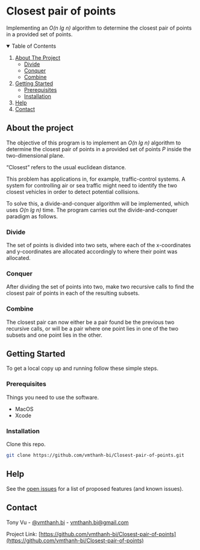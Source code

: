 <!-- PROJECT START -->
# Closest pair of points
Implementing an *O(n lg n)* algorithm to determine the closest pair of points in a provided set of points.

<!-- TABLE OF CONTENTS -->
<details open="open">
  <summary>Table of Contents</summary>
  <ol>
    <li><a href="#about-the-project">About The Project</a>
      <ul>
        <li><a href="#divide">Divide</a></li>
        <li><a href="#conquer">Conquer</a></li>
        <li><a href="#combine">Combine</a></li>
      </ul>
    </li>
    <li>
      <a href="#getting-started">Getting Started</a>
      <ul>
        <li><a href="#prerequisites">Prerequisites</a></li>
        <li><a href="#installation">Installation</a></li>
      </ul>
    </li>
    <li><a href="#help">Help</a></li>
    <li><a href="#contact">Contact</a></li>
  </ol>
</details>

<!-- ABOUT THE PROJECT -->
## About the project

The objective of this program is to implement an *O(n lg n)* algorithm to determine the closest pair of points in a provided set of points *P* 
inside the two-dimensional plane.

“Closest” refers to the usual euclidean distance. 

This problem has applications in, for example, traffic-control systems. A system for controlling air or sea traffic might need to identify the 
two closest vehicles in order to detect potential collisions.

To solve this, a divide-and-conquer algorithm will be implemented, which uses *O(n lg n)* time. The program carries out the divide-and-conquer 
paradigm as follows.

### Divide
The set of points is divided into two sets, where each of the x-coordinates and y-coordinates are allocated accordingly to where their 
point was allocated.

### Conquer
After dividing the set of points into two, make two recursive calls to find the closest pair of points in each of the resulting subsets.

### Combine
The closest pair can now either be a pair found be the previous two recursive calls, or will be a pair where one point lies in one of the
two subsets and one point lies in the other.

<!-- GETTING STARTED -->
## Getting Started

To get a local copy up and running follow these simple steps.

### Prerequisites

Things you need to use the software.
* MacOS
* Xcode

### Installation

Clone this repo.
   ```sh
   git clone https://github.com/vmthanh-bi/Closest-pair-of-points.git
   ```

<!-- Help -->
## Help

See the [open issues](https://github.com/vmthanh-bi/Closest-pair-of-points/issues) for a list of proposed features (and known issues).

<!-- CONTACT -->
## Contact

Tony Vu - [@vmthanh.bi](https://github.com/vmthanh-bi) - vmthanh.bi@gmail.com

Project Link: [https://github.com/vmthanh-bi/Closest-pair-of-points](https://github.com/vmthanh-bi/Closest-pair-of-points)

<!-- MARKDOWN LINKS & IMAGES -->

